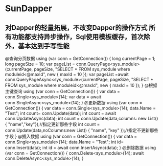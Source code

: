 # SunDapper
对Dapper的轻量拓展，不改变Dapper的操作方式
所有功能都支持异步操作，Sql使用模板缓存，首次除外，基本达到手写性能
-------------------------------------------------------------------
@查询分页数据
using (var conn = GetConnection())
{
    long currentPage = 1;
    long pageSize = 10;
    var pageList = conn.QueryPage<sys_module>(currentPage, pageSize, "SELECT * FROM sys_module where moduleid<@maxId", new { maxId = 10 });
    var pageList =await conn.QueryPageAsync<sys_module>(currentPage, pageSize, "SELECT * FROM sys_module where moduleid<@maxId", new { maxId = 10 });
}
@根据主键查询
using (var conn = GetConnection())
{
    var data = conn.Single<sys_module>(14);
    var data = await conn.SingleAsync<sys_module>(14);
}
@更新数据
using (var conn = GetConnection())
{
    var data = conn.Single<sys_module>(14);
    data.Name = "Test";
    int count= conn.Update(data);
    int count = await conn.UpdateAsync(data);
    int count = conn.Update(data,columns: new List<string>() { "name","key"});//指定更新那些字段
    int count = conn.Update(data,noColumns:new List<string>() { "name", "key" });//指定不更新那些字段
}
@插入数据
using (var conn = GetConnection())
{
    var data = conn.Single<sys_module>(14);
    data.Name = "Test";
    int id= conn.Insert(data);
    int id = await conn.InsertAsync(data);
}
@删除数据
using (var conn = GetConnection())
{
    conn.Delete<sys_module>(14);
    await conn.DeleteAsync<sys_module>(14);
}
